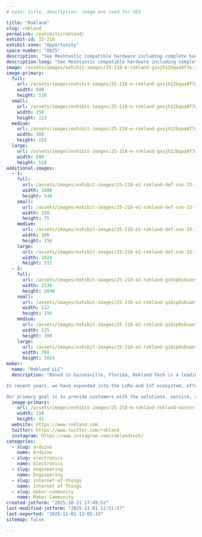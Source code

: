 ```yaml
---
# note: title, description, image are used for SEO

title: "Rokland"
slug: rokland
permalink: /exhibits/rokland/
exhibit-id: 25-218
exhibit-zone: "Opportunity"
space-number: "OD25"
description: "See Meshtastic compatible hardware including complete handheld nodes, solar nodes, and DIY kits!"
description-long: "See Meshtastic compatible hardware including complete handheld nodes, solar nodes, and DIY kits! We carry the latest Meshtastic hardware from brands like LILYGO, RAKwireless, Heltec, and more. Learn about new 1 watt LoRa solutions, and how to wire your own solar or battery connections for a custom build."
image: /assets/images/exhibit-images/25-218-e-rokland-gxxjh12bqaa8f7w-300x225.jpg
image-primary: 
  full:
    url: /assets/images/exhibit-images/25-218-e-rokland-gxxjh12bqaa8f7w-full.jpg
    width: 680
    height: 510
  small:
    url: /assets/images/exhibit-images/25-218-e-rokland-gxxjh12bqaa8f7w-150x113.jpg
    width: 150
    height: 113
  medium:
    url: /assets/images/exhibit-images/25-218-e-rokland-gxxjh12bqaa8f7w-300x225.jpg
    width: 300
    height: 225
  large:
    url: /assets/images/exhibit-images/25-218-e-rokland-gxxjh12bqaa8f7w-680x510.jpg
    width: 680
    height: 510
additional-images: 
  - 1:
    full:
      url: /assets/images/exhibit-images/25-218-e1-rokland-def-con-33-1080-x-540-px-1-full.png
      width: 1080
      height: 540
    small:
      url: /assets/images/exhibit-images/25-218-e1-rokland-def-con-33-1080-x-540-px-1-150x75.png
      width: 150
      height: 75
    medium:
      url: /assets/images/exhibit-images/25-218-e1-rokland-def-con-33-1080-x-540-px-1-300x150.png
      width: 300
      height: 150
    large:
      url: /assets/images/exhibit-images/25-218-e1-rokland-def-con-33-1080-x-540-px-1-1024x512.png
      width: 1024
      height: 512
  - 2:
    full:
      url: /assets/images/exhibit-images/25-218-e2-rokland-gi6zp8sbuaettfq-full.jpg
      width: 1536
      height: 2048
    small:
      url: /assets/images/exhibit-images/25-218-e2-rokland-gi6zp8sbuaettfq-112x150.jpg
      width: 112
      height: 150
    medium:
      url: /assets/images/exhibit-images/25-218-e2-rokland-gi6zp8sbuaettfq-225x300.jpg
      width: 225
      height: 300
    large:
      url: /assets/images/exhibit-images/25-218-e2-rokland-gi6zp8sbuaettfq-768x1024.jpg
      width: 768
      height: 1024
maker: 
  name: "Rokland LLC"
  description: "Based in Gainesville, Florida, Rokland Tech is a leading retailer and developer of Wi-Fi, 4G, LoRa, and IoT network solutions. 

In recent years, we have expanded into the LoRa and IoT ecosystem, offering high-gain indoor and outdoor antennas, low-loss coaxial cables, and a full range of accessories including antenna mounts, lightning arrestors, and pigtails. We also distribute popular development platforms such as Raspberry Pi and other hardware that support IoT, sensor networks, and Meshtastic-based mesh communication projects.

Our primary goal is to provide customers with the solutions, service, and support they deserve."
  image-primary:
    url: /assets/images/exhibit-images/25-218-m-rokland-rokland-master-logo-for-site-header-1000-x-272-px-300x82.png
    width: 150
    height: 41
  website: https://www.rokland.com
  twitter: https://www.twitter.com/rokland
  instagram: https://www.instagram.com/roklandtech/
categories: 
  - slug: arduino
    name: Arduino
  - slug: electronics
    name: Electronics
  - slug: engineering
    name: Engineering
  - slug: internet-of-things
    name: Internet of Things
  - slug: maker-community
    name: Maker Community
created-jotform: "2025-10-21 17:49:52"
last-modified-jotform: "2025-11-01 12:51:57"
last-exported: "2025-11-01 13:05:33"
sitemap: false

---
```

